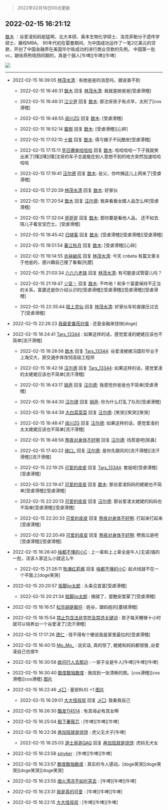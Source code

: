 > 2022年02月16日00点更新
<link rel="stylesheet" href="https://cdn.jsdelivr.net/gh/taotie6/sampleJSON@main/css/photo_show.css">
<meta name="referrer" content="no-referrer" />


 ## 2022-02-15 16:21:12 

 [㪚木](https://www.coolapk.com/feed/33571564?shareKey=YWU4NDZmZDZmMGFiNjIwYjZiNmU~) ：谷爱凌妈妈挺猛啊，北大本硕、奥本生物化学硕士、洛克菲勒分子遗传学硕士、藤校MBA。
90年代初在雷曼期间，为中国成功运作了一笔2亿美元的贷款，开创了中国金融界在美国华尔街成功的进行商业贷款的先例。
中国第一批vc，跟徐燕熊晓鸽同期的，真是个狠人[牛啤][牛啤][牛啤] 

<div class="album">
<img class="img-item" src="http://image.coolapk.com/feed/2022/0215/16/1081091_1ab09e8b_3271_1658_680@855x1194.jpeg" />
</div>

 ------- 

- 2022-02-15 16:39:05 [林茂水清](uid=2077614) : 有她爸爸的消息吗，据说查不到 

    - 2022-02-15 16:46:31 [㪚木](uid=1081091) 回复 [林茂水清](uid=2077614): 我就是她爸爸[受虐滑稽] 

    - 2022-02-15 16:48:31 [江少尹](uid=3524927) 回复 [㪚木](uid=1081091): 那沈哥孩子有点早，太刑了[cos滑稽] 

    - 2022-02-15 16:48:55 [阅川ZG](uid=2440130) 回复 [㪚木](uid=1081091): [受虐滑稽] 

    - 2022-02-15 16:52:14 [蜜柑](uid=1097842) 回复 [㪚木](uid=1081091): [受虐滑稽][心碎] 

    - 2022-02-15 17:02:10 [十捱](uid=4237650) 回复 [㪚木](uid=1081091): 得亏嫂子不玩酷安[受虐滑稽] 

    - 2022-02-15 17:15:11 [早日爆单哈哈哈](uid=2188936) 回复 [㪚木](uid=1081091): 哈哈哈哈一下子我就笑出来了[噗][噗][噗]沈哥的车子总是能在别人意想不到的地方突然加速哈哈哈哈 

    - 2022-02-15 17:19:41 [汪尔德](uid=1595236) 回复 [㪚木](uid=1081091): 岳父，你咋搁这儿上网来了[受虐滑稽] 

    - 2022-02-15 17:20:39 [林茂水清](uid=2077614) 回复 [㪚木](uid=1081091): 好家伙 

    - 2022-02-15 17:20:54 [㪚木](uid=1081091) 回复 [汪尔德](uid=1595236): 我来看看女婿人品怎么样[受虐滑稽] 

    - 2022-02-15 17:32:04 [戼戼戼](uid=4044548) 回复 [㪚木](uid=1081091): 那你要是看他人品，
还不如去陪儿子看宝宝巴士。[受虐滑稽] 

    - 2022-02-15 18:45:42 [归墟客](uid=3287587) 回复 [㪚木](uid=1081091): [受虐滑稽][受虐滑稽][受虐滑稽] 

    - 2022-02-15 18:51:54 [春江秋月](uid=1509911) 回复 [㪚木](uid=1081091): [受虐滑稽][心碎] 

    - 2022-02-15 19:14:55 [衣袂破风](uid=778262) 回复 [林茂水清](uid=2077614): 今天 cnbeta 有篇文章关于他爸的，感兴趣自己搜了看看[托腮] 

    - 2022-02-15 21:03:34 [六六六老铁](uid=1165265) 回复 [林茂水清](uid=2077614): 有可能是试管婴儿吗？ 

    - 2022-02-15 21:19:47 [ジ衮丶](uid=494451) 回复 [㪚木](uid=1081091): 不咋地！和多个富婆保持不正当的关系，富婆还是你介绍认识的[受虐滑稽][受虐滑稽][受虐滑稽][受虐滑稽] 

    - 2022-02-15 22:35:44 [陌上灵仙](uid=3187911) 回复 [林茂水清](uid=2077614): 好家伙车轮直接压过去了[受虐滑稽] 

- 2022-02-15 22:26:23 [我最爱番茄炒蛋](uid=1277550) : 还是金融来钱快[doge] 

- 2022-02-15 16:24:41 [Tars_13344](uid=1060315) : 如果这样的话，感觉爱凌的姥姥应该也不简单[流汗滑稽] 

    - 2022-02-15 16:28:56 [㪚木](uid=1081091) 回复 [Tars_13344](uid=1060315): 谷爱凌姥姥冯国珍毕业于上海交大，原交通步体改饲高级工程师 

    - 2022-02-15 16:42:18 [汪尔德](uid=1595236) 回复 [Tars_13344](uid=1060315): 如果这样的话，感觉爱凌的太姥姥应该也不简单[流汗滑稽] 

    - 2022-02-15 16:43:17 [销声](uid=1546442) 回复 [汪尔德](uid=1595236): 我感觉你爸爸也不简单[受虐滑稽] 

    - 2022-02-15 16:44:30 [汪尔德](uid=1595236) 回复 [销声](uid=1546442): 你为什么打乱了队形[受虐滑稽] 

    - 2022-02-15 16:44:39 [大白菜菜菜](uid=2081020) 回复 [汪尔德](uid=1595236): [笑哭][笑哭][笑哭] 

    - 2022-02-15 16:48:47 [阅川ZG](uid=2440130) 回复 [汪尔德](uid=1595236): 如果这样的话，感觉爱凌的太太姥姥应该也不简单[流汗滑稽] 

    - 2022-02-15 16:48:56 [熬夜对身体不好啊](uid=1541994) 回复 [汪尔德](uid=1595236): 找茬是吧[抠鼻] 

    - 2022-02-15 17:40:22 [禄口_](uid=1005884) 回复 [汪尔德](uid=1595236): 是你先跟风的[流汗滑稽][流汗滑稽][流汗滑稽] 

    - 2022-02-15 22:19:25 [可爱的皮皮](uid=2163021) 回复 [Tars_13344](uid=1060315): 套娃呢[受虐滑稽][受虐滑稽] 

    - 2022-02-15 22:19:47 [可爱的皮皮](uid=2163021) 回复 [㪚木](uid=1081091): 那谷爱凌妈妈的姥姥也不简单[受虐滑稽][受虐滑稽] 

    - 2022-02-15 22:20:13 [可爱的皮皮](uid=2163021) 回复 [汪尔德](uid=1595236): 那谷爱凌太姥姥的妈妈也不简单[受虐滑稽][受虐滑稽] 

    - 2022-02-15 22:20:33 [可爱的皮皮](uid=2163021) 回复 [熬夜对身体不好啊](uid=1541994): 打起来打起来[受虐滑稽] 

    - 2022-02-15 22:20:49 [可爱的皮皮](uid=2163021) 回复 [熬夜对身体不好啊](uid=1541994): 劈我瓜是吧[受虐滑稽][受虐滑稽] 

- 2022-02-15 16:26:40 [啥都不懂的小C](uid=2418955) : 上一辈和上上辈全是牛人[无语]强的一批，活该人家这么小就这么牛 

    - 2022-02-15 21:26:11 [牧濑红莉酱](uid=940838) 回复 [啥都不懂的小C](uid=2418955): 起点线就不在一个平面上[doge笑哭] 

- 2022-02-15 20:20:57 [抠脚jio太郎](uid=3743725) : 头条见首富[受虐滑稽] 

    - 2022-02-15 20:21:34 [抠脚jio太郎](uid=3743725) : 搞错了，耍酷安耍蒙了[受虐滑稽] 

- 2022-02-15 18:16:57 [松华胡是靓仔](uid=692318) : 姓谷，跟妈姓的[墨镜滑稽] 

- 2022-02-15 18:15:54 [禁止包含法非字符及禁违关键词](uid=568901) : 孩子每天睡够十小时就可以培养出一个谷爱凌了[流汗滑稽] 

- 2022-02-15 17:17:26 [德仁](uid=2320040) : 怪不得有个梗说我是家里最拉的[受虐滑稽] 

- 2022-02-15 16:40:15 [Mo_Mo_](uid=432865) : 说实话, 真的惊了, 姥姥和妈妈都很强 ,谷爱凌自己也很牛 

- 2022-02-15 16:30:58 [欲问行人去那边](uid=826969) : 一家子全是牛人[牛啤][牛啤][牛啤] 

- 2022-02-15 16:30:40 [数度数独数度](uid=1649918) : 我找到一张清晰的图。[cos滑稽][cos滑稽][cos滑稽] [图片](http://image.coolapk.com/feed/2022/0215/16/1649918_82bc2360_3838_8767_699@1170x1614.jpeg)

- 2022-02-15 16:22:46 [乄囗](uid=759206) : 基安BUG +1 [图片](http://image.coolapk.com/feed/2022/0215/16/759206_6ba30703_3366_0493_370@420x474.png)

    - 2022-02-15 16:29:01 [大大怪叔叔](uid=956235) 回复 [乄囗](uid=759206): 我看我自己 

- 2022-02-15 16:26:30 [酷发114514](uid=4321323) : 有其母必有其女啊 

- 2022-02-15 16:25:04 [殿下秦筱芯](uid=1506692) : [牛啤][牛啤][牛啤] 

- 2022-02-15 16:22:38 [再加班就是烧饼](uid=2281677) : 虎父无犬子[牛啤] 

    - 2022-02-15 16:25:03 [道士哥哥QAQ](uid=857333) 回复 [再加班就是烧饼](uid=2281677): 虎妈无犬女 

- 2022-02-15 16:23:58 [sinyker](uid=684334) : [牛啤][牛啤][牛啤] 

- 2022-02-15 16:23:57 [数度数独数度](uid=1649918) : 真实的令人感动。[doge笑哭][doge笑哭][doge笑哭][doge笑哭] 

- 2022-02-15 16:23:55 [烟火清凉不如吃茶去](uid=4279524) : [牛啤][牛啤][牛啤] 

- 2022-02-15 16:23:31 [我是真的可爱](uid=731138) : [牛啤][牛啤][牛啤] 

- 2022-02-15 16:22:15 [大大怪叔叔](uid=956235) : [牛啤][牛啤][牛啤] 

